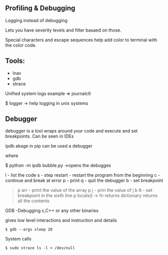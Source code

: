 ## Profiling & Debugging

Logging instead of debugging

Lets you have severity levels and filter basaed on those.

Special characters and escape sequences help add color to terminal with the color code.


## Tools:
- lnav
- gdb
- strace

Unified system logs example => journalctl

$ logger -> help logging in unix systems

## Debugger

debugger is a tool wraps around your code and execute and set breakpoints.
Can be seen in IDEs

ipdb akage in pip can be used a debugger

where 

$ python -m ipdb bubble.py ->opens the debugges

l - list the code 
s - step 
restart - restart the program from the beginning
c - continue and break at error
p - print
q - quit the debugger
b - set breakpoint

> p arr - print the value of the array
> p j - prin the value of j
> b 6 - set breakpoint in the sixth line
> p locals() -> fn returns dictionary returns all the contents


GDB -Debugging c,C++ or any other binaries

gives low level interactions and instruction and details

```
$ gdb --args sleep 20

```

System calls 

```
$ sudo strace ls -l > /dev/null
```
